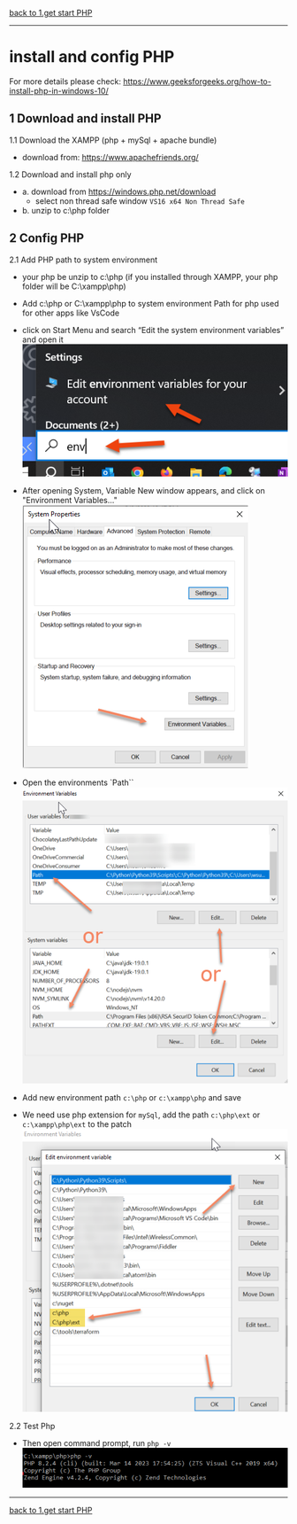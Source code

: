 [back to 1.get start PHP](../1.getStartPhp.md)

---

# install and config PHP 

For more details please check:
<https://www.geeksforgeeks.org/how-to-install-php-in-windows-10/> 

## 1 Download and install PHP

1.1 Download the XAMPP (php + mySql + apache bundle)

- download from: https://www.apachefriends.org/

1.2 Download and install php only

- a. download from <https://windows.php.net/download>
  - select non thread safe window  `VS16 x64 Non Thread Safe`
- b. unzip to c:\php folder


## 2 Config PHP

2.1 Add PHP path to system environment

- your php be unzip to c:\php (if you installed through XAMPP, your php folder will be C:\xampp\php)

- Add c:\php or C:\xampp\php to system environment Path for php used for other apps like VsCode
- click on Start Menu and search “Edit the system environment variables” and open it
![](./configphp_envsetting1.png)
- After opening System, Variable New window appears, and click on "Environment Variables…"
![](./configphp_envsetting2.png)
- Open the environments `Path``
![](./configphp_envsetting3.png)
- Add new environment path `c:\php` or `c:\xampp\php` and save
- We need use php extension for `mySql`, add the path `c:\php\ext` or `c:\xampp\php\ext` to the patch
  ![](./configphp_envsetting4.png)
  
2.2 Test Php
  - Then open command prompt, run `php -v`
  ![](php-v.png)


---
[back to 1.get start PHP](../1.getStartPhp.md)
